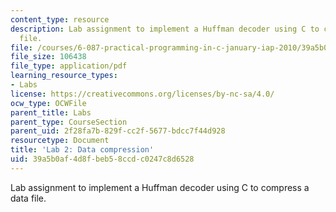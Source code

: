 ```yaml
---
content_type: resource
description: Lab assignment to implement a Huffman decoder using C to compress a data
  file.
file: /courses/6-087-practical-programming-in-c-january-iap-2010/39a5b0af4d8fbeb58ccdc0247c8d6528_MIT6_087IAP10_lab02.pdf
file_size: 106438
file_type: application/pdf
learning_resource_types:
- Labs
license: https://creativecommons.org/licenses/by-nc-sa/4.0/
ocw_type: OCWFile
parent_title: Labs
parent_type: CourseSection
parent_uid: 2f28fa7b-829f-cc2f-5677-bdcc7f44d928
resourcetype: Document
title: 'Lab 2: Data compression'
uid: 39a5b0af-4d8f-beb5-8ccd-c0247c8d6528
---
```

Lab assignment to implement a Huffman decoder using C to compress a data file.
